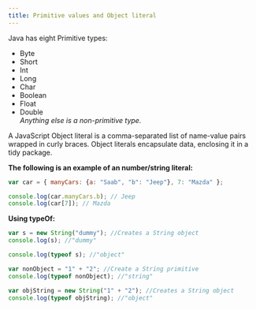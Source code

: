 ```yaml
---
title: Primitive values and Object literal 
---
```

Java has eight Primitive types: 
* Byte  
* Short  
* Int  
* Long    
* Char   
* Boolean   
* Float   
* Double  
*Anything else is a non-primitive type.*  


A JavaScript Object literal is a comma-separated list of name-value pairs wrapped in curly braces. Object literals encapsulate data, enclosing it in a tidy package.  

**The following is an example of an number/string literal:**  

```javascript
var car = { manyCars: {a: "Saab", "b": "Jeep"}, 7: "Mazda" };

console.log(car.manyCars.b); // Jeep
console.log(car[7]); // Mazda
```
  
**Using typeOf:**  

```javascript
var s = new String("dummy"); //Creates a String object
console.log(s); //"dummy"

console.log(typeof s); //"object"

var nonObject = "1" + "2"; //Create a String primitive 
console.log(typeof nonObject); //"string"

var objString = new String("1" + "2"); //Creates a String object
console.log(typeof objString); //"object"
```